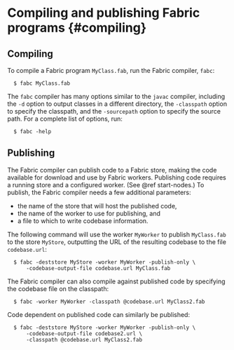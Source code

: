 Compiling and publishing Fabric programs {#compiling}
========================================

Compiling
---------
To compile a Fabric program `MyClass.fab`, run the Fabric compiler, `fabc`:
~~~
  $ fabc MyClass.fab
~~~
The `fabc` compiler has many options similar to the `javac` compiler,
including the `-d` option to output classes in a different directory,
the `-classpath` option to specify the classpath, and the `-sourcepath`
option to specify the source path. For a complete list of options, run:
~~~
  $ fabc -help
~~~


Publishing
----------
The Fabric compiler can publish code to a Fabric store, making the code
available for download and use by Fabric workers. Publishing code
requires a running store and a configured worker.
(See @ref start-nodes.) To
publish, the Fabric compiler needs a few additional parameters:

  * the name of the store that will host the published code,
  * the name of the worker to use for publishing, and
  * a file to which to write codebase information.

The following command will use the worker `MyWorker` to publish
`MyClass.fab` to the store `MyStore`, outputting the URL of the
resulting codebase to the file `codebase.url`:
~~~
  $ fabc -deststore MyStore -worker MyWorker -publish-only \
      -codebase-output-file codebase.url MyClass.fab
~~~

The Fabric compiler can also compile against published code by
specifying the codebase file on the classpath:
~~~
  $ fabc -worker MyWorker -classpath @codebase.url MyClass2.fab
~~~

Code dependent on published code can similarly be published:
~~~
  $ fabc -deststore MyStore -worker MyWorker -publish-only \
      -codebase-output-file codebase2.url \
      -classpath @codebase.url MyClass2.fab
~~~
